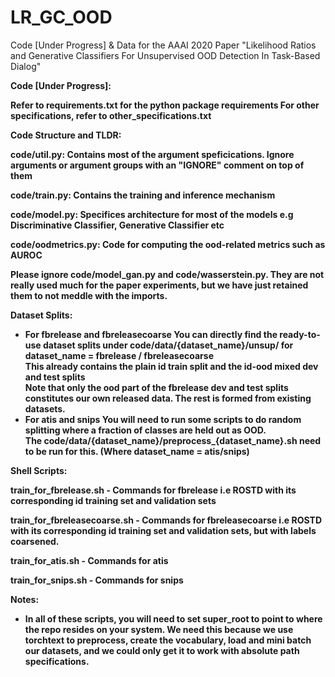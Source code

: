 # LR_GC_OOD
Code [Under Progress] &amp; Data for the AAAI 2020 Paper "Likelihood Ratios and Generative Classifiers For Unsupervised OOD Detection In Task-Based Dialog"


<b> Code [Under Progress]: <b/>

Refer to <b>requirements.txt</b> for the python package requirements
For other specifications, refer to <b>other_specifications.txt</b>


<b> Code Structure and TLDR: <b/>

code/util.py: Contains most of the argument speficications. Ignore arguments or argument groups with an "IGNORE" comment on top of them <br/>

code/train.py: Contains the training and inference mechanism <br/>

code/model.py: Specifices architecture for most of the models e.g Discriminative Classifier, Generative Classifier etc <br/>

code/oodmetrics.py: Code for computing the ood-related metrics such as AUROC <br/>

Please ignore code/model_gan.py and code/wasserstein.py. They are not really used much for the paper experiments, but we have just retained them to not meddle with the imports. <br/>

Dataset Splits:

- <b>For fbrelease and fbreleasecoarse</b>
	You can directly find the ready-to-use dataset splits under code/data/{dataset_name}/unsup/ for dataset_name = fbrelease / fbreleasecoarse <br/>
	This already contains the plain id train split and the id-ood mixed dev and test splits <br/>
	Note that only the ood part of the fbrelease dev and test splits constitutes our own released data. The rest is formed from existing datasets. <br/>
- <b> For atis and snips <b/>
        You will need to run some scripts to do random splitting where a fraction of classes are held out as OOD. <br/>
        The code/data/{dataset_name}/preprocess_{dataset_name}.sh need to be run for this. (Where dataset_name = atis/snips)<br/> 



Shell Scripts:<br/>

train_for_fbrelease.sh - Commands for fbrelease i.e ROSTD with its corresponding id training set and validation sets <br/>

train_for_fbreleasecoarse.sh - Commands for fbreleasecoarse i.e ROSTD with its corresponding id training set and validation sets, but with labels coarsened. <br/>

train_for_atis.sh - Commands for atis <br/>

train_for_snips.sh - Commands for snips <br/>

<b>Notes:</b><br/>
   - In all of these scripts, you will need to set <b>super_root</b> to point to where the repo resides on your system. We need this because we use torchtext to preprocess, create the vocabulary, load and mini     batch our datasets, and we could only get it to work with absolute path specifications.
